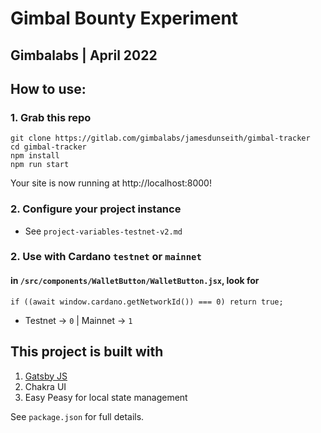 # Gimbal Bounty Experiment
## Gimbalabs | April 2022

## How to use:

### 1. Grab this repo
```
git clone https://gitlab.com/gimbalabs/jamesdunseith/gimbal-tracker
cd gimbal-tracker
npm install
npm run start
```
Your site is now running at http://localhost:8000!

### 2. Configure your project instance
- See `project-variables-testnet-v2.md`

### 2. Use with Cardano `testnet` or `mainnet`
#### in `/src/components/WalletButton/WalletButton.jsx`, look for
```
if ((await window.cardano.getNetworkId()) === 0) return true;
```
- Testnet -> `0` | Mainnet -> `1`


## This project is built with
1. [Gatsby JS](https://www.gatsbyjs.com/docs/?utm_source=starter&utm_medium=readme&utm_campaign=minimal-starter)
2. Chakra UI
3. Easy Peasy for local state management

See `package.json` for full details.
